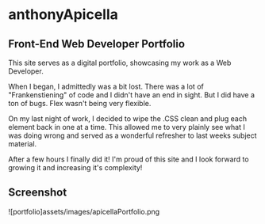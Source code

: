 # anthonyApicella

## Front-End Web Developer Portfolio

This site serves as a digital portfolio, showcasing my work as a Web Developer.


When I began, I admittedly was a bit lost. There was a lot of "Frankenstiening" of code and I didn't have an end in sight. But I did have a ton of bugs. Flex wasn't being very flexible.

On my last night of work, I decided to wipe the .CSS clean and plug each element back in one at a time. This allowed me to very plainly see what I was doing wrong and served as a wonderful refresher to last weeks subject material.

After a few hours I finally did it! I'm proud of this site and I look forward to growing it and increasing it's complexity!

## Screenshot
![portfolio]assets/images/apicellaPortfolio.png